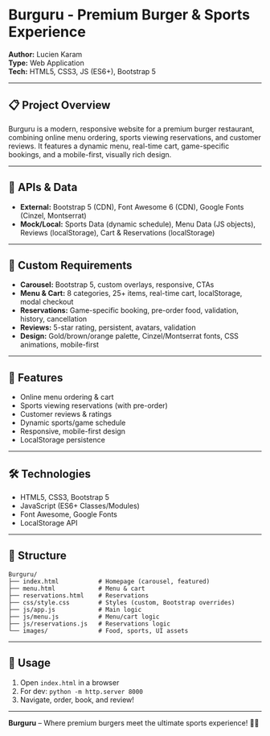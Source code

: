 # Burguru - Premium Burger & Sports Experience

**Author:** Lucien Karam  
**Type:** Web Application  
**Tech:** HTML5, CSS3, JS (ES6+), Bootstrap 5

---

## 📋 Project Overview
Burguru is a modern, responsive website for a premium burger restaurant, combining online menu ordering, sports viewing reservations, and customer reviews. It features a dynamic menu, real-time cart, game-specific bookings, and a mobile-first, visually rich design.

---

## 🔌 APIs & Data
- **External:** Bootstrap 5 (CDN), Font Awesome 6 (CDN), Google Fonts (Cinzel, Montserrat)
- **Mock/Local:** Sports Data (dynamic schedule), Menu Data (JS objects), Reviews (localStorage), Cart & Reservations (localStorage)

---

## 🎯 Custom Requirements
- **Carousel:** Bootstrap 5, custom overlays, responsive, CTAs
- **Menu & Cart:** 8 categories, 25+ items, real-time cart, localStorage, modal checkout
- **Reservations:** Game-specific booking, pre-order food, validation, history, cancellation
- **Reviews:** 5-star rating, persistent, avatars, validation
- **Design:** Gold/brown/orange palette, Cinzel/Montserrat fonts, CSS animations, mobile-first

---

## 🍔 Features
- Online menu ordering & cart
- Sports viewing reservations (with pre-order)
- Customer reviews & ratings
- Dynamic sports/game schedule
- Responsive, mobile-first design
- LocalStorage persistence

---

## 🛠️ Technologies
- HTML5, CSS3, Bootstrap 5
- JavaScript (ES6+ Classes/Modules)
- Font Awesome, Google Fonts
- LocalStorage API

---

## 📁 Structure
```
Burguru/
├── index.html           # Homepage (carousel, featured)
├── menu.html            # Menu & cart
├── reservations.html    # Reservations
├── css/style.css        # Styles (custom, Bootstrap overrides)
├── js/app.js            # Main logic
├── js/menu.js           # Menu/cart logic
├── js/reservations.js   # Reservations logic
└── images/              # Food, sports, UI assets
```

---

## 🚀 Usage
1. Open `index.html` in a browser  
2. For dev: `python -m http.server 8000`  
3. Navigate, order, book, and review!

---

**Burguru** – Where premium burgers meet the ultimate sports experience! 🏈🍔 